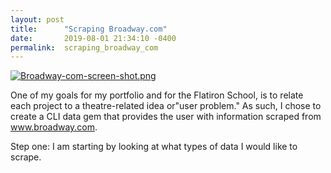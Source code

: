 ```yaml
---
layout: post
title:      "Scraping Broadway.com"
date:       2019-08-01 21:34:10 -0400
permalink:  scraping_broadway_com
---
```


[![Broadway-com-screen-shot.png](https://i.postimg.cc/k4g6FvGt/Broadway-com-screen-shot.png)](https://postimg.cc/mcKgTMQb)


One of my goals for my portfolio and for the Flatiron School, is to relate each project to a theatre-related idea or"user problem." As such, I chose to create a CLI data gem that provides the user with information scraped from www.broadway.com. 

Step one: I am starting by looking at what types of data I would like to scrape. 
